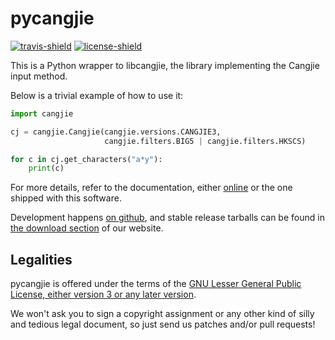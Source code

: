# pycangjie

[![travis-shield]][travis-url]
[![license-shield]][license-url]

[travis-url]: https://travis-ci.org/Cangjians/pycangjie
[travis-shield]: https://api.travis-ci.org/Cangjians/pycangjie.svg?branch=master
[license-url]: http://www.gnu.org/licenses/lgpl.html
[license-shield]: https://img.shields.io/github/license/cangjians/pycangjie.svg

This is a Python wrapper to libcangjie, the library implementing the Cangjie
input method.

Below is a trivial example of how to use it:

```python
import cangjie

cj = cangjie.Cangjie(cangjie.versions.CANGJIE3,
                     cangjie.filters.BIG5 | cangjie.filters.HKSCS)

for c in cj.get_characters("a*y"):
    print(c)
```

For more details, refer to the documentation, either
[online](http://cangjians.github.io/projects/pycangjie/documentation)
or the one shipped with this software.

Development happens [on github](https://github.com/Cangjians/pycangjie), and
stable release tarballs can be found in
[the download section](http://cangjians.github.io/downloads/pycangjie/) of
our website.

## Legalities

pycangjie is offered under the terms of the
[GNU Lesser General Public License, either version 3 or any later version](http://www.gnu.org/licenses/lgpl.html).

We won't ask you to sign a copyright assignment or any other kind of silly and
tedious legal document, so just send us patches and/or pull requests!
